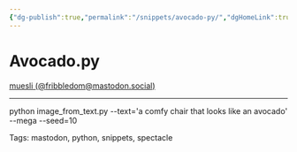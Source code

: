 ```yaml
---
{"dg-publish":true,"permalink":"/snippets/avocado-py/","dgHomeLink":true,"dgPassFrontmatter":false}
---
```


# Avocado.py

[muesli (@fribbledom@mastodon.social)](https://mastodon.social/@fribbledom/108573335435994754)

---
python image_from_text.py --text='a comfy chair that looks like an avocado' --mega --seed=10

Tags:
  mastodon, python, snippets, spectacle